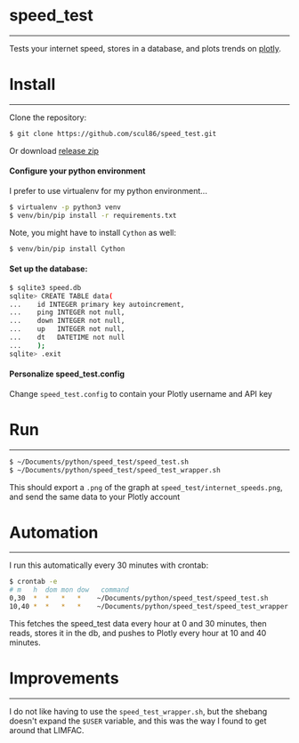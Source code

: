 # speed_test
---
Tests your internet speed, stores in a database, and plots trends on [plotly](https://plot.ly).
# Install
---
Clone the repository:
```sh
$ git clone https://github.com/scul86/speed_test.git
```
Or download [release zip](https://github.com/scul86/speed_test/releases)
#### Configure your python environment
I prefer to use virtualenv for my python environment...
```sh
$ virtualenv -p python3 venv
$ venv/bin/pip install -r requirements.txt
```
Note, you might have to install `Cython` as well:
```sh
$ venv/bin/pip install Cython
```
#### Set up the database:
```sh
$ sqlite3 speed.db
sqlite> CREATE TABLE data(
...    id INTEGER primary key autoincrement,
...    ping INTEGER not null,
...    down INTEGER not null,
...    up   INTEGER not null,
...    dt   DATETIME not null
...    );
sqlite> .exit
```
#### Personalize speed_test.config
Change `speed_test.config` to contain your Plotly username and API key

# Run
---
```sh
$ ~/Documents/python/speed_test/speed_test.sh
$ ~/Documents/python/speed_test/speed_test_wrapper.sh
```
This should export a `.png` of the graph at `speed_test/internet_speeds.png`, and send the same data to your Plotly account
# Automation
---
I run this automatically every 30 minutes with crontab:
```sh
$ crontab -e
# m   h  dom mon dow   command
0,30  *  *   *   *    ~/Documents/python/speed_test/speed_test.sh
10,40 *  *   *   *    ~/Documents/python/speed_test/speed_test_wrapper.sh
```
This fetches the speed_test data every hour at 0 and 30 minutes, then reads, stores it in the db, and pushes to Plotly every hour at 10 and 40 minutes.

# Improvements
---
I do not like having to use the `speed_test_wrapper.sh`, but the shebang doesn't expand the `$USER` variable, and this was the way I found to get around that LIMFAC.
